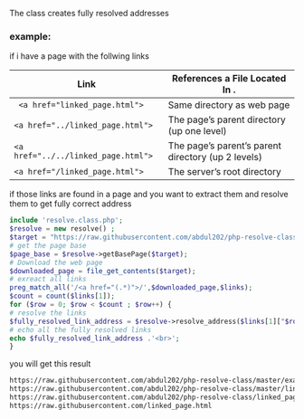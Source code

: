 The class creates fully resolved addresses
### example:
if i have a page with the follwing links

| Link                              | References a File Located In .  |
|--------------------------------- | -----------------------------|
|` <a href="linked_page.html">`     | Same directory as web page |
|`<a href="../linked_page.html">`    |  The page’s parent directory (up one level) |
|`<a href="../../linked_page.html">` |  The page’s parent’s parent directory (up 2 levels) |
|`<a href="/linked_page.html"> `     |  The server’s root directory |

if those links are found in a page and you want to extract them and resolve them to get fully correct address<br>
```php
include 'resolve.class.php';
$resolve = new resolve() ;
$target = "https://raw.githubusercontent.com/abdul202/php-resolve-class/master/examples/page_with_links.html";
# get the page base
$page_base = $resolve->getBasePage($target);
# Download the web page
$downloaded_page = file_get_contents($target);
# exreact all links
preg_match_all('/<a href="(.*)">/',$downloaded_page,$links);
$count = count($links[1]);
for ($row = 0; $row < $count ; $row++) {
# resolve the links   
$fully_resolved_link_address = $resolve->resolve_address($links[1]["$row"], $page_base);
# echo all the fully resolved links
echo $fully_resolved_link_address .'<br>';
}
```
you will get this result
```html
https://raw.githubusercontent.com/abdul202/php-resolve-class/master/examples/linked_page.html
https://raw.githubusercontent.com/abdul202/php-resolve-class/master/linked_page.html
https://raw.githubusercontent.com/abdul202/php-resolve-class/linked_page.html
https://raw.githubusercontent.com/linked_page.html
```


